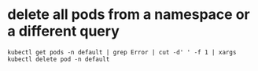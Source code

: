 # delete all pods from a namespace or a different query
```
kubectl get pods -n default | grep Error | cut -d' ' -f 1 | xargs kubectl delete pod -n default
```